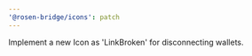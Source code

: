 ```yaml
---
'@rosen-bridge/icons': patch
---
```


Implement a new Icon as 'LinkBroken' for disconnecting wallets.
